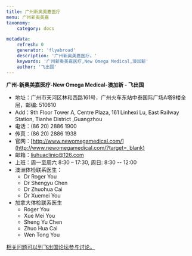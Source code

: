 ```yaml
---
title: 广州新奥美嘉医疗
menu: 广州新奥美嘉
taxonomy:
    category: docs

metadata:
    refresh: 0
    generator: 'flyabroad'
    description: '广州新奥美嘉医疗。'
    keywords: '广州新奥美嘉医疗,New Omega Medical,澳加新'
    author: '飞出国'
---
```


**广州-新奥美嘉医疗-New Omega Medical-澳加新 - 飞出国**

- 地址：广州市天河区林和西路161号，广州火车东站中泰国际广场A塔9楼全层，邮编: 510610
- Add：9th Floor Tower A, Centre Plaza, 161 Linhexi Lu, East Railway Station, Tianhe District ,Guangzhou
- 电话：(86 20) 2886 1900
- 传真：(86 20) 2886 1938
- 官网：[http://www.newomegamedical.com/](http://www.newomegamedical.com/?target=_blank)
- 邮箱：liuhuaclinic@126.com
- 上班：周一至周六 8:30 – 17:30, 周日: 8:30 -- 12:00
- 澳洲体检联系医生：
	- Dr Roger You
	- Dr Shengyu Chen
	- Dr Zhuohua Cai 
	- Dr Xuemei You
- 加拿大体检联系医生
	- Roger You 
	- Xue Mei You
	- Sheng Yu Chen
	- Zhuo Hua Cai
	- Wen Tong You

[相关问题可以到飞出国论坛参与讨论。](http://bbs.fcgvisa.com/t/3348?target=_blank)